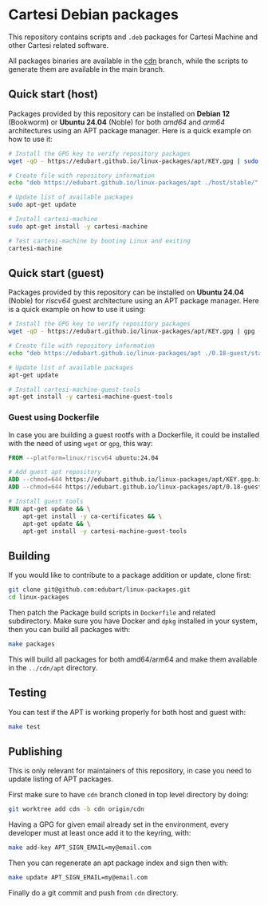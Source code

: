 # Cartesi Debian packages

This repository contains scripts and `.deb` packages for Cartesi Machine and other Cartesi related software.

All packages binaries are available in the [cdn](https://github.com/edubart/linux-packages/tree/cdn) branch,
while the scripts to generate them are available in the main branch.

## Quick start (host)

Packages provided by this repository can be installed on **Debian 12** (Bookworm) or **Ubuntu 24.04** (Noble) for both *amd64* and *arm64* architectures using an APT package manager.
Here is a quick example on how to use it:

```sh
# Install the GPG key to verify repository packages
wget -qO - https://edubart.github.io/linux-packages/apt/KEY.gpg | sudo gpg --dearmor -o /etc/apt/trusted.gpg.d/cartesi-archive-keyring.gpg

# Create file with repository information
echo "deb https://edubart.github.io/linux-packages/apt ./host/stable/" | sudo tee /etc/apt/sources.list.d/cartesi-host.list

# Update list of available packages
sudo apt-get update

# Install cartesi-machine
sudo apt-get install -y cartesi-machine

# Test cartesi-machine by booting Linux and exiting
cartesi-machine
```

## Quick start (guest)

Packages provided by this repository can be installed on **Ubuntu 24.04** (Noble) for *riscv64* guest architecture using an APT package manager.
Here is a quick example on how to use it using:

```sh
# Install the GPG key to verify repository packages
wget -qO - https://edubart.github.io/linux-packages/apt/KEY.gpg | gpg --dearmor -o /etc/apt/trusted.gpg.d/cartesi-archive-keyring.gpg

# Create file with repository information
echo "deb https://edubart.github.io/linux-packages/apt ./0.18-guest/stable/" | tee /etc/apt/sources.list.d/cartesi-guest.list

# Update list of available packages
apt-get update

# Install cartesi-machine-guest-tools
apt-get install -y cartesi-machine-guest-tools
```

### Guest using Dockerfile

In case you are building a guest rootfs with a Dockerfile, it could be installed with the need of using `wget` or `gpg`, this way:

```Dockerfile
FROM --platform=linux/riscv64 ubuntu:24.04

# Add guest apt repository
ADD --chmod=644 https://edubart.github.io/linux-packages/apt/KEY.gpg.bin /etc/apt/trusted.gpg.d/cartesi-archive-keyring.gpg
ADD --chmod=644 https://edubart.github.io/linux-packages/apt/0.18-guest/stable/sources.list /etc/apt/sources.list.d/cartesi-guest.list

# Install guest tools
RUN apt-get update && \
    apt-get install -y ca-certificates && \
    apt-get update && \
    apt-get install -y cartesi-machine-guest-tools
```

## Building

If you would like to contribute to a package addition or update, clone first:

```sh
git clone git@github.com:edubart/linux-packages.git
cd linux-packages
```

Then patch the Package build scripts in `Dockerfile` and related subdirectory.
Make sure you have Docker and `dpkg` installed in your system, then you can build all packages with:

```sh
make packages
```

This will build all packages for both amd64/arm64 and make them available in the `../cdn/apt` directory.

## Testing

You can test if the APT is working properly for both host and guest with:

```sh
make test
```

## Publishing

This is only relevant for maintainers of this repository,
in case you need to update listing of APT packages.

First make sure to have `cdn` branch cloned in top level directory by doing:

```sh
git worktree add cdn -b cdn origin/cdn
```

Having a GPG for given email already set in the environment,
every developer must at least once add it to the keyring, with:

```sh
make add-key APT_SIGN_EMAIL=my@email.com
```

Then you can regenerate an apt package index and sign then with:

```sh
make update APT_SIGN_EMAIL=my@email.com
```

Finally do a git commit and push from `cdn` directory.
